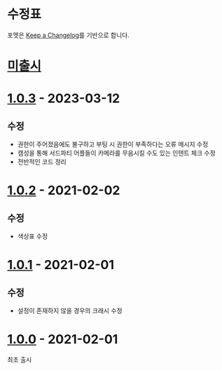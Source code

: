 # 수정표

포멧은 [Keep a Changelog][keep-a-changelog]를 기반으로 합니다.

[keep-a-changelog]: https://keepachangelog.com/en/1.0.0/


# [미출시]


# [1.0.3] - 2023-03-12

## 수정
- 권한이 주어졌음에도 불구하고 부팅 시 권한이 부족하다는 오류 메시지 수정
- 캠성을 통해 서드파티 어플들이 카메라를 무음시킬 수도 있는 인텐트 체크 수정
- 전반적인 코드 정리


# [1.0.2] - 2021-02-02

## 수정
- 색상표 수정


# [1.0.1] - 2021-02-01

## 수정
- 설정이 존재하지 않을 경우의 크래시 수정


# [1.0.0] - 2021-02-01

최초 출시


[미출시]: https://github.com/ericswpark/camsung/compare/1.0.3...HEAD
[1.0.3]: https://github.com/ericswpark/camsung/compare/1.0.2...1.0.3
[1.0.2]: https://github.com/ericswpark/camsung/compare/1.0.1...1.0.2
[1.0.1]: https://github.com/ericswpark/camsung/compare/1.0.0...1.0.1
[1.0.0]: https://github.com/ericswpark/camsung/compare/509b2f1e5b6dbbee4b2436d20d0b61c04de728bc...1.0.0